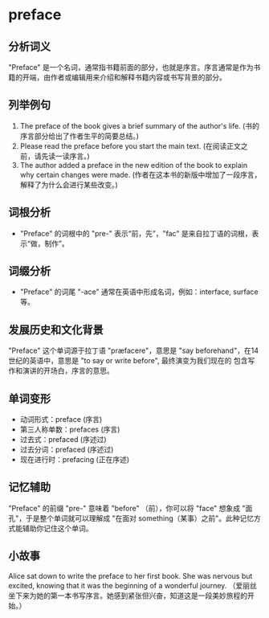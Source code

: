 # preface

## 分析词义

  

"Preface" 是一个名词，通常指书籍前面的部分，也就是序言。序言通常是作为书籍的开端，由作者或编辑用来介绍和解释书籍内容或书写背景的部分。

  

## 列举例句

  

1.  The preface of the book gives a brief summary of the author's life. (书的序言部分给出了作者生平的简要总结。)
2.  Please read the preface before you start the main text. (在阅读正文之前，请先读一读序言。)
3.  The author added a preface in the new edition of the book to explain why certain changes were made. (作者在这本书的新版中增加了一段序言，解释了为什么会进行某些改变。)

  

## 词根分析

  

*   "Preface" 的词根中的 "pre-" 表示“前，先”，"fac" 是来自拉丁语的词根，表示“做，制作”。

  

## 词缀分析

  

*   "Preface" 的词尾 "-ace" 通常在英语中形成名词，例如：interface, surface 等。

  

## 发展历史和文化背景

  

"Preface" 这个单词源于拉丁语 "præfacere"，意思是 "say beforehand"，在14世纪的英语中，意思是 "to say or write before", 最终演变为我们现在的 包含写作和演讲的开场白，序言的意思。

  

## 单词变形

  

*   动词形式：preface (序言)
*   第三人称单数：prefaces (序言)
*   过去式：prefaced (序述过)
*   过去分词：prefaced (序述过)
*   现在进行时：prefacing (正在序述)

  

## 记忆辅助

  

"Preface" 的前缀 "pre-" 意味着 "before" （前），你可以将 "face" 想象成 "面孔"，于是整个单词就可以理解成 "在面对 something（某事）之前"。此种记忆方式能辅助你记住这个单词。

  

## 小故事

  

Alice sat down to write the preface to her first book. She was nervous but excited, knowing that it was the beginning of a wonderful journey. （爱丽丝坐下来为她的第一本书写序言。她感到紧张但兴奋，知道这是一段美妙旅程的开始。）
